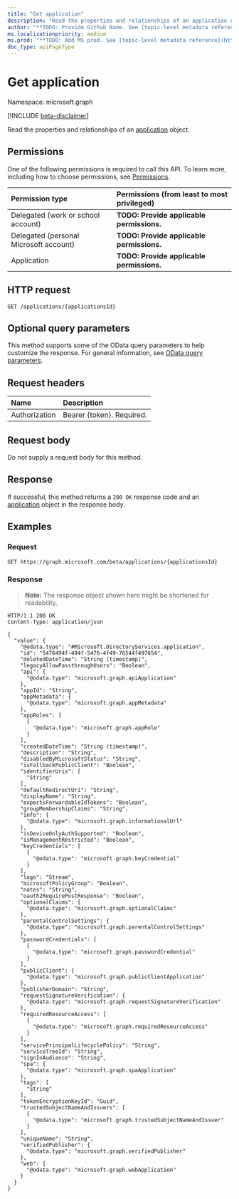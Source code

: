```yaml
---
title: "Get application"
description: "Read the properties and relationships of an application object."
author: "**TODO: Provide Github Name. See [topic-level metadata reference](https://msgo.azurewebsites.net/add/document/guidelines/metadata.html#topic-level-metadata)**"
ms.localizationpriority: medium
ms.prod: "**TODO: Add MS prod. See [topic-level metadata reference](https://msgo.azurewebsites.net/add/document/guidelines/metadata.html#topic-level-metadata)**"
doc_type: apiPageType
---
```


# Get application
Namespace: microsoft.graph

[!INCLUDE [beta-disclaimer](../../includes/beta-disclaimer.md)]

Read the properties and relationships of an [application](../resources/application.md) object.

## Permissions
One of the following permissions is required to call this API. To learn more, including how to choose permissions, see [Permissions](/graph/permissions-reference).

|Permission type|Permissions (from least to most privileged)|
|:---|:---|
|Delegated (work or school account)|**TODO: Provide applicable permissions.**|
|Delegated (personal Microsoft account)|**TODO: Provide applicable permissions.**|
|Application|**TODO: Provide applicable permissions.**|

## HTTP request

<!-- {
  "blockType": "ignored"
}
-->
``` http
GET /applications/{applicationsId}
```

## Optional query parameters
This method supports some of the OData query parameters to help customize the response. For general information, see [OData query parameters](/graph/query-parameters).

## Request headers
|Name|Description|
|:---|:---|
|Authorization|Bearer {token}. Required.|

## Request body
Do not supply a request body for this method.

## Response

If successful, this method returns a `200 OK` response code and an [application](../resources/application.md) object in the response body.

## Examples

### Request
<!-- {
  "blockType": "request",
  "name": "get_application"
}
-->
``` http
GET https://graph.microsoft.com/beta/applications/{applicationsId}
```


### Response
>**Note:** The response object shown here might be shortened for readability.
<!-- {
  "blockType": "response",
  "truncated": true,
  "@odata.type": "Microsoft.DirectoryServices.application"
}
-->
``` http
HTTP/1.1 200 OK
Content-Type: application/json

{
  "value": {
    "@odata.type": "#Microsoft.DirectoryServices.application",
    "id": "5476494f-494f-5476-4f49-76544f497654",
    "deletedDateTime": "String (timestamp)",
    "legacyAllowPassthroughUsers": "Boolean",
    "api": {
      "@odata.type": "microsoft.graph.apiApplication"
    },
    "appId": "String",
    "appMetadata": {
      "@odata.type": "microsoft.graph.appMetadata"
    },
    "appRoles": [
      {
        "@odata.type": "microsoft.graph.appRole"
      }
    ],
    "createdDateTime": "String (timestamp)",
    "description": "String",
    "disabledByMicrosoftStatus": "String",
    "isFallbackPublicClient": "Boolean",
    "identifierUris": [
      "String"
    ],
    "defaultRedirectUri": "String",
    "displayName": "String",
    "expectsForwardableIdTokens": "Boolean",
    "groupMembershipClaims": "String",
    "info": {
      "@odata.type": "microsoft.graph.informationalUrl"
    },
    "isDeviceOnlyAuthSupported": "Boolean",
    "isManagementRestricted": "Boolean",
    "keyCredentials": [
      {
        "@odata.type": "microsoft.graph.keyCredential"
      }
    ],
    "logo": "Stream",
    "microsoftPolicyGroup": "Boolean",
    "notes": "String",
    "oauth2RequirePostResponse": "Boolean",
    "optionalClaims": {
      "@odata.type": "microsoft.graph.optionalClaims"
    },
    "parentalControlSettings": {
      "@odata.type": "microsoft.graph.parentalControlSettings"
    },
    "passwordCredentials": [
      {
        "@odata.type": "microsoft.graph.passwordCredential"
      }
    ],
    "publicClient": {
      "@odata.type": "microsoft.graph.publicClientApplication"
    },
    "publisherDomain": "String",
    "requestSignatureVerification": {
      "@odata.type": "microsoft.graph.requestSignatureVerification"
    },
    "requiredResourceAccess": [
      {
        "@odata.type": "microsoft.graph.requiredResourceAccess"
      }
    ],
    "servicePrincipalLifecyclePolicy": "String",
    "serviceTreeId": "String",
    "signInAudience": "String",
    "spa": {
      "@odata.type": "microsoft.graph.spaApplication"
    },
    "tags": [
      "String"
    ],
    "tokenEncryptionKeyId": "Guid",
    "trustedSubjectNameAndIssuers": [
      {
        "@odata.type": "microsoft.graph.trustedSubjectNameAndIssuer"
      }
    ],
    "uniqueName": "String",
    "verifiedPublisher": {
      "@odata.type": "microsoft.graph.verifiedPublisher"
    },
    "web": {
      "@odata.type": "microsoft.graph.webApplication"
    }
  }
}
```

